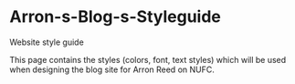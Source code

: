 # Arron-s-Blog-s-Styleguide
Website style guide

This page contains the styles (colors, font, text styles) which will be used when designing the blog site for Arron Reed on NUFC.
